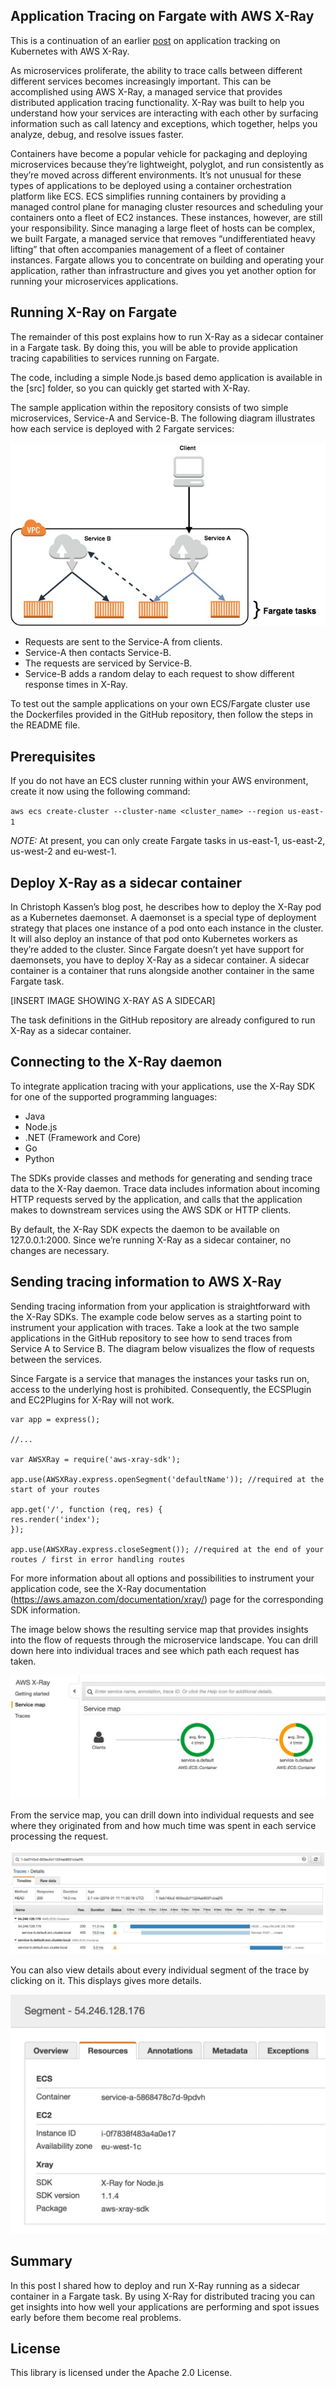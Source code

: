 ## Application Tracing on Fargate with AWS X-Ray

This is a continuation of an earlier [post](https://aws.amazon.com/de/blogs/compute/application-tracing-on-kubernetes-with-aws-x-ray/) on application tracking on Kubernetes with AWS X-Ray.

As microservices proliferate, the ability to trace calls between different different services becomes increasingly important. This can be accomplished using AWS X-Ray, a managed service that provides distributed application tracing functionality. X-Ray was built to help you understand how your services are interacting with each other by surfacing information such as call latency and exceptions, which together, helps you analyze, debug, and resolve issues faster.

Containers have become a popular vehicle for packaging and deploying microservices because they’re lightweight, polyglot, and run consistently as they’re moved across different environments. It’s not unusual for these types of applications to be deployed using a container orchestration platform like ECS. ECS simplifies running containers by providing a managed control plane for managing cluster resources and scheduling your containers onto a fleet of EC2 instances. These instances, however, are still your responsibility. Since managing a large fleet of hosts can be complex, we built Fargate, a managed service that removes “undifferentiated heavy lifting” that often accompanies management of a fleet of container instances. Fargate allows you to concentrate on building and operating your application, rather than infrastructure and gives you yet another option for running your microservices applications.

## Running X-Ray on Fargate

The remainder of this post explains how to run X-Ray as a sidecar container in a Fargate task. By doing this, you will be able to provide application tracing capabilities to services running on Fargate.

The code, including a simple Node.js based demo application is available in the [src] folder, so you can quickly get started with X-Ray.

The sample application within the repository consists of two simple microservices, Service-A and Service-B. The following diagram illustrates how each service is deployed with 2 Fargate services:

![xray-traffic-flow](/images/xray-traffic-flow.jpeg)


* Requests are sent to the Service-A from clients.
* Service-A then contacts Service-B.
* The requests are serviced by Service-B.
* Service-B adds a random delay to each request to show different response times in X-Ray.


To test out the sample applications on your own ECS/Fargate cluster use the Dockerfiles provided in the GitHub repository, then follow the steps in the README file.

## Prerequisites

If you do not have an ECS cluster running within your AWS environment, create it now using the following command:

`aws ecs create-cluster --cluster-name <cluster_name> --region us-east-1`

*NOTE:* At present, you can only create Fargate tasks in us-east-1, us-east-2, us-west-2 and eu-west-1.

## Deploy X-Ray as a sidecar container

In Christoph Kassen’s blog post, he describes how to deploy the X-Ray pod as a Kubernetes daemonset. A daemonset is a special type of deployment strategy that places one instance of a pod onto each instance in the cluster. It will also deploy an instance of that pod onto Kubernetes workers as they’re added to the cluster. Since Fargate doesn’t yet have support for daemonsets, you have to deploy X-Ray as a sidecar container. A sidecar container is a container that runs alongside another container in the same Fargate task.

[INSERT IMAGE SHOWING X-RAY AS A SIDECAR]

The task definitions in the GitHub repository are already configured to run X-Ray as a sidecar container.

## Connecting to the X-Ray daemon

To integrate application tracing with your applications, use the X-Ray SDK for one of the supported programming languages:


* Java
* Node.js
* .NET (Framework and Core)
* Go
* Python


The SDKs provide classes and methods for generating and sending trace data to the X-Ray daemon. Trace data includes information about incoming HTTP requests served by the application, and calls that the application makes to downstream services using the AWS SDK or HTTP clients.

By default, the X-Ray SDK expects the daemon to be available on 127.0.0.1:2000. Since we’re running X-Ray as a sidecar container, no changes are necessary.

## Sending tracing information to AWS X-Ray

Sending tracing information from your application is straightforward with the X-Ray SDKs. The example code below serves as a starting point to instrument your application with traces. Take a look at the two sample applications in the GitHub repository to see how to send traces from Service A to Service B. The diagram below visualizes the flow of requests between the services.

Since Fargate is a service that manages the instances your tasks run on, access to the underlying host is prohibited. Consequently, the ECSPlugin and EC2Plugins for X-Ray will not work.

```
var app = express();

//...

var AWSXRay = require('aws-xray-sdk');

app.use(AWSXRay.express.openSegment('defaultName')); //required at the start of your routes

app.get('/', function (req, res) {
res.render('index');
});

app.use(AWSXRay.express.closeSegment()); //required at the end of your routes / first in error handling routes
```

For more information about all options and possibilities to instrument your application code, see the X-Ray documentation (https://aws.amazon.com/documentation/xray/) page for the corresponding SDK information.

The image below shows the resulting service map that provides insights into the flow of requests through the microservice landscape. You can drill down here into individual traces and see which path each request has taken.

![xray-service-map](/images/xray-servicemap-1024x403.jpeg)

From the service map, you can drill down into individual requests and see where they originated from and how much time was spent in each service processing the request.

![xray-trace](/images/xray-trace-1024x337.jpeg)

You can also view details about every individual segment of the trace by clicking on it. This displays gives more details.

![xray-segment](/images/xray-segment-info-1024x776.jpeg)

## Summary

In this post I shared how to deploy and run X-Ray running as a sidecar container in a Fargate task. By using X-Ray for distributed tracing you can get insights into how well your applications are performing and spot issues early before them become real problems.

## License

This library is licensed under the Apache 2.0 License.
